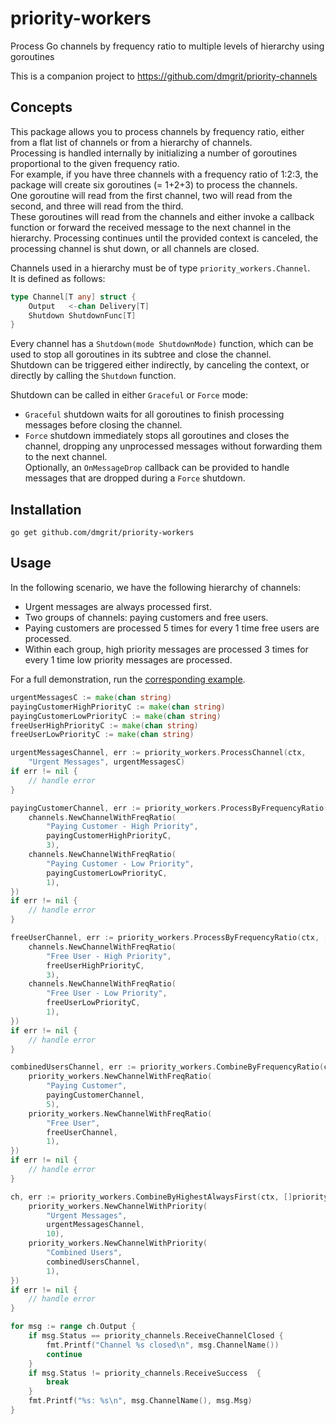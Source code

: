 # priority-workers
Process Go channels by frequency ratio to multiple levels of hierarchy using goroutines

This is a companion project to https://github.com/dmgrit/priority-channels

## Concepts

This package allows you to process channels by frequency ratio, either from a flat list of channels or from a hierarchy of channels.  
Processing is handled internally by initializing a number of goroutines proportional to the given frequency ratio.   
For example, if you have three channels with a frequency ratio of 1:2:3, the package will create six goroutines (= 1+2+3) to process the channels.  
One goroutine will read from the first channel, two will read from the second, and three will read from the third.  
These goroutines will read from the channels and either invoke a callback function or forward the received message to the next channel in the hierarchy.
Processing continues until the provided context is canceled, the processing channel is shut down, or all channels are closed.
  
Channels used in a hierarchy must be of type `priority_workers.Channel`.  
It is defined as follows:  
```go
type Channel[T any] struct {
    Output   <-chan Delivery[T]
    Shutdown ShutdownFunc[T]
}
```
Every channel has a `Shutdown(mode ShutdownMode)` function, which can be used to stop all goroutines in its subtree and close the channel.  
Shutdown can be triggered either indirectly, by canceling the context, or directly by calling the `Shutdown` function.  

Shutdown can be called in either `Graceful` or `Force` mode: 
- `Graceful` shutdown waits for all goroutines to finish processing messages before closing the channel.  
- `Force` shutdown immediately stops all goroutines and closes the channel, dropping any unprocessed messages without forwarding them to the next channel.  
Optionally, an `OnMessageDrop` callback can be provided to handle messages that are dropped during a `Force` shutdown.  

## Installation

```shell
go get github.com/dmgrit/priority-workers
```

## Usage

In the following scenario, we have the following hierarchy of channels:
- Urgent messages are always processed first.
- Two groups of channels: paying customers and free users.
- Paying customers are processed 5 times for every 1 time free users are processed.
- Within each group, high priority messages are processed 3 times for every 1 time low priority messages are processed.

For a full demonstration, run the [corresponding example](examples/multi-hierarchy/main.go).

```go
urgentMessagesC := make(chan string)
payingCustomerHighPriorityC := make(chan string)
payingCustomerLowPriorityC := make(chan string)
freeUserHighPriorityC := make(chan string)
freeUserLowPriorityC := make(chan string)

urgentMessagesChannel, err := priority_workers.ProcessChannel(ctx,
    "Urgent Messages", urgentMessagesC)
if err != nil {
    // handle error
}

payingCustomerChannel, err := priority_workers.ProcessByFrequencyRatio(ctx, []channels.ChannelWithFreqRatio[string]{
    channels.NewChannelWithFreqRatio(
        "Paying Customer - High Priority",
        payingCustomerHighPriorityC,
        3),
    channels.NewChannelWithFreqRatio(
        "Paying Customer - Low Priority",
        payingCustomerLowPriorityC,
        1),
})
if err != nil {
    // handle error
}

freeUserChannel, err := priority_workers.ProcessByFrequencyRatio(ctx, []channels.ChannelWithFreqRatio[string]{
    channels.NewChannelWithFreqRatio(
        "Free User - High Priority",
        freeUserHighPriorityC,
        3),
    channels.NewChannelWithFreqRatio(
        "Free User - Low Priority",
        freeUserLowPriorityC,
        1),
})
if err != nil {
    // handle error
}

combinedUsersChannel, err := priority_workers.CombineByFrequencyRatio(ctx, []priority_workers.ChannelWithFreqRatio[string]{
    priority_workers.NewChannelWithFreqRatio(
        "Paying Customer",
        payingCustomerChannel,
        5),
    priority_workers.NewChannelWithFreqRatio(
        "Free User",
        freeUserChannel,
        1),
})
if err != nil {
    // handle error
}

ch, err := priority_workers.CombineByHighestAlwaysFirst(ctx, []priority_workers.ChannelWithPriority[string]{
    priority_workers.NewChannelWithPriority(
        "Urgent Messages",
        urgentMessagesChannel,
        10),
    priority_workers.NewChannelWithPriority(
        "Combined Users",
        combinedUsersChannel,
        1),
})
if err != nil {
    // handle error
}

for msg := range ch.Output {
    if msg.Status == priority_channels.ReceiveChannelClosed {
        fmt.Printf("Channel %s closed\n", msg.ChannelName())
        continue
    }
    if msg.Status != priority_channels.ReceiveSuccess  {
        break
    }
    fmt.Printf("%s: %s\n", msg.ChannelName(), msg.Msg)
}
```